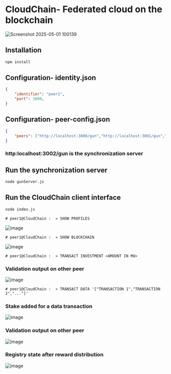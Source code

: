 ﻿# CloudChain- Federated cloud on the blockchain

![Screenshot 2025-05-01 100139](https://github.com/user-attachments/assets/5af07ae7-9eb2-4659-90ea-c652233985e0)

## Installation
```bash
npm install
```

## Configuration- identity.json

```json
{
    "identifier": "peer1",
    "port": 3000,
}
```

## Configuration- peer-config.json

```json
{
    "peers": ["http://localhost:3000/gun","http://localhost:3001/gun","http:localhost:3002/gun"]
} 
```
### http:localhost:3002/gun is the synchronization server

## Run the synchronization server

```bash
node gunServer.js
```

## Run the CloudChain client interface

```bash
node index.js
```

```command
# peer1@CloudChain :  » SHOW PROFILES
```
![image](https://github.com/user-attachments/assets/f3b9777b-9f85-46d3-b92c-7a5c0959a27f)

```command
# peer1@CloudChain :  » SHOW BLOCKCHAIN
```
![image](https://github.com/user-attachments/assets/c9c1ccbe-29c7-4afb-b92f-44ae7ffcaec6)

```command
# peer1@CloudChain :  » TRANSACT INVESTMENT <AMOUNT IN MU>
```
### Validation output on other peer
![image](https://github.com/user-attachments/assets/a15e963e-9041-4ae0-aac5-27afd9c32687)

```command
# peer1@CloudChain :  » TRANSACT DATA '["TRANSACTION 1","TRANSACTION 2","..."]'
```
### Stake added for a data transaction
![image](https://github.com/user-attachments/assets/9cb19445-1d36-48bc-99d9-18039e4fef74)

### Validation output on other peer
![image](https://github.com/user-attachments/assets/37973534-c714-4a36-8b42-3df4f30bd77e)

### Registry state after reward distribution
![image](https://github.com/user-attachments/assets/b19770f3-8a51-4622-bf3f-ee9b6b748367)
